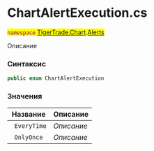 
# ChartAlertExecution.cs
<mark style="color:purple;">`namespace` [TigerTrade.Chart](../../../../TigerTrade.Chart.md).[Alerts](../../../../TigerTrade.Chart/Alerts.md)



Описание

### Синтаксис
```csharp
public enum ChartAlertExecution
```


### Значения
| Название | Описание |
| --- | --- |
| ` EveryTime` | *Описание* |
| ` OnlyOnce` | *Описание* |



